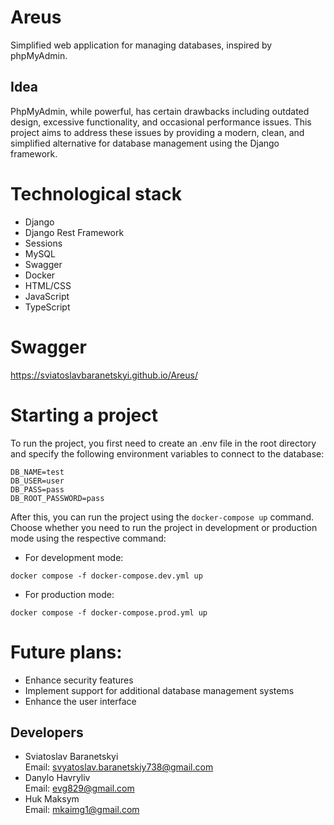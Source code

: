 # Areus
Simplified web application for managing databases, inspired by phpMyAdmin. 
## Idea
PhpMyAdmin, while powerful, has certain drawbacks including outdated design, excessive functionality, and occasional performance issues. This project aims to address these issues by providing a modern, clean, and simplified alternative for database management using the Django framework. 
# Technological stack
- Django
- Django Rest Framework
- Sessions
- MySQL
- Swagger
- Docker
- HTML/CSS
- JavaScript
- TypeScript
# Swagger
https://sviatoslavbaranetskyi.github.io/Areus/
# Starting a project
To run the project, you first need to create an .env file in the root directory and specify the following environment variables to connect to the database:
```
DB_NAME=test
DB_USER=user
DB_PASS=pass
DB_ROOT_PASSWORD=pass
```
After this, you can run the project using the `docker-compose up` command. Choose whether you need to run the project in development or production mode using the respective command:
- For development mode:
```
docker compose -f docker-compose.dev.yml up
```
- For production mode:
```
docker compose -f docker-compose.prod.yml up
```
# Future plans:
- Enhance security features
- Implement support for additional database management systems
- Enhance the user interface
## Developers
- Sviatoslav Baranetskyi<br>
  Email: svyatoslav.baranetskiy738@gmail.com
- Danylo Havryliv<br>
  Email: evg829@gmail.com
- Huk Maksym<br>
  Email: mkaimg1@gmail.com

